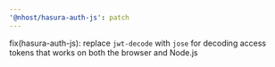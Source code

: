 ```yaml
---
'@nhost/hasura-auth-js': patch
---
```


fix(hasura-auth-js): replace `jwt-decode` with `jose` for decoding access tokens that works on both the browser and Node.js
